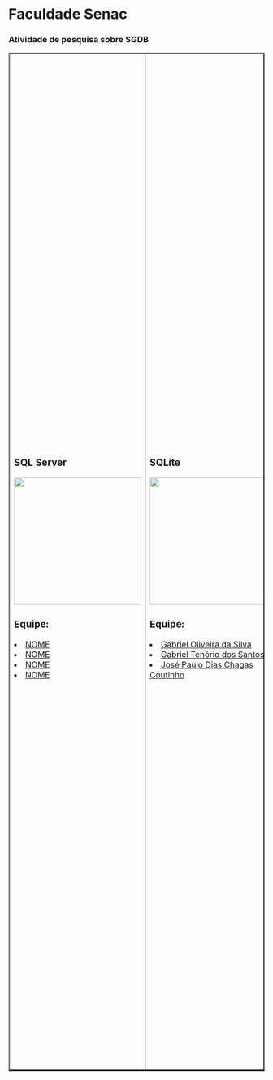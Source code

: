 # Faculdade Senac



### Atividade de pesquisa sobre SGDB 



<table border="2">
  <tr>
    <td>
        <h3>SQL Server</h3>
        <a href="LINK DA ATIVIDADE"><img src="ENDERECO DA IMAGEM" width="250px"></a>
        <h3>Equipe:</h3>
        <li><a href="LINKEDIN">NOME</a></li>
        <li><a href="LINKEDIN">NOME</a></li>
        <li><a href="LINKEDIN">NOME</a></li>
        <li><a href="LINKEDIN">NOME</a></li>       
    </td>
    <td>
        <h3>SQLite</h3>
        <a href="https://miro.com/welcomeonboard/UndEa2pJbnFzdWF0OUNsTlhjUnV0bFRqNWZuQW96QktoVEpjTDRTd2xyRDVob0ZERjRUQ1FpcjQvajRZNXRyZ29KRm9haEl5RFlxSVdZdW01c2JTZkcrNnowQldLTE1FZlJ6ZTkweHpKcm51MFZTcDFxVE1oaUFEc1haNnF0T3VzVXVvMm53MW9OWFg5bkJoVXZxdFhRPT0hdjE=?share_link_id=216509541147"><img src="https://tse3.mm.bing.net/th/id/OIP.d7eqLH2iBisS61wA_1i2WQHaE5?cb=thfvnext&rs=1&pid=ImgDetMain&o=7&rm=3" width="250px"></a>
        <h3>Equipe:</h3>
        <li><a href="LINKEDIN">Gabriel Oliveira da Silva</a></li>
        <li><a href="https://www.linkedin.com/in/gabriel-ten%C3%B3rio-do-santos-35b2a214a">Gabriel Tenório dos Santos</a></li>
        <li><a href="https://www.linkedin.com/in/jose-paulo-dc-coutinho">José Paulo Dias Chagas Coutinho</a></li>       
    </td>
    <td>
        <h3>IBM DB2</h3>
        <a href="LINK DA ATIVIDADE"><img src="ENDERECO DA IMAGEM" width="250px"></a>
        <h3>Equipe:</h3>
        <li><a href="LINKEDIN">NOME</a></li>
        <li><a href="LINKEDIN">NOME</a></li>
        <li><a href="LINKEDIN">NOME</a></li>
        <li><a href="LINKEDIN">NOME</a></li>       
    </td>
    <td>
        <h3>PostgreSQL</h3>
        <a href="LINK DA ATIVIDADE"><img src="ENDERECO DA IMAGEM" width="250px"></a>
        <h3>Equipe:</h3>
        <li><a href="LINKEDIN">NOME</a></li>
        <li><a href="LINKEDIN">NOME</a></li>
        <li><a href="LINKEDIN">NOME</a></li>
        <li><a href="LINKEDIN">NOME</a></li>       
    </td>
    <td>
        <h2>Oracle</h2>
        <a href="LINK DA ATIVIDADE"><img src="https://m.media-amazon.com/images/I/41QodfboFdL.png" width="250px"></a>
        <h3>Equipe:</h3>
        <li><a href="https://www.linkedin.com/in/allany-dias-124377292/">Allany Dias</a></li>
        <li><a href="https://www.linkedin.com/in/guilherme-gon%C3%A7alves-4a6873365/">Guilherme GonçalvesE</a></li>
        <li><a href="https://www.linkedin.com/in/felipe-bento-50552a273/">José Luis</a></li>      
    </td>
    <td>
        <h3>SQL Server</h3>
        <a href="LINK DA ATIVIDADE"><img src="ENDERECO DA IMAGEM" width="250px"></a>
        <h3>Equipe:</h3>
        <li><a href="LINKEDIN">NOME</a></li>
        <li><a href="LINKEDIN">NOME</a></li>
        <li><a href="LINKEDIN">NOME</a></li>
        <li><a href="LINKEDIN">NOME</a></li>       
    </td>
    <td>
        <h3>Amazon RDS</h3>
        <a href="LINK DA ATIVIDADE"><img src="ENDERECO DA IMAGEM" width="250px"></a>
        <h3>Equipe:</h3>
        <li><a href="LINKEDIN">NOME</a></li>
        <li><a href="LINKEDIN">NOME</a></li>
        <li><a href="LINKEDIN">NOME</a></li>
        <li><a href="LINKEDIN">NOME</a></li>       
    </td>
    <td>
        <h3>Elasticsearch</h3>
        <a href="https://miro.com/welcomeonboard/d0MzcWFmSzFjQUZCV3VXT252RnRBaGVNN0dGNDJhdmNucUVnUUVPRGI0NDVrRk9sQllnaVJXQUt5UlYzNHJhMnV2b2pmc21TQlkvOU1Nd1pDUmE1MHBuQ3NnNTliSDFLTXB4K1dLb3JtbHN0VjFOQXdramxnZGVsUkRZRDk3YXZzVXVvMm53MW9OWFg5bkJoVXZxdFhRPT0hdjE=?share_link_id=875022100748"><img src="https://miro.medium.com/0*tCuiG0bJQm-yOBKq.png" width="250px"></a>
        <h3>Equipe:</h3>
        <li><a href="https://www.linkedin.com/in/renata-oliveira-545081195?utm_source=share&utm_campaign=share_via&utm_content=profile&utm_medium=ios_app)">RENATA OLIVEIRA</a></li>
        <li><a href="https://www.linkedin.com/in/filipeara%C3%BAjo?utm_source=share&utm_campaign=share_via&utm_content=profile&utm_medium=android_app">FILIPE ARAUJO</a></li>
        <li><a href="https://www.linkedin.com/in/rodrigo-cesar-41a69817a?utm_source=share&utm_campaign=share_via&utm_content=profile&utm_medium=android_app">RODRIGO CESAR</a></li>
            
    </td>
    <td>
        <h3>Firebase</h3>
        <a href="https://prezi.com/view/jOzgKPMnLG6Udfp6XDVy/?referral_token=cm7FMblnB3FN"><img src="https://encrypted-tbn0.gstatic.com/images?q=tbn:ANd9GcSzXyrUl3yj5mCYEoRakcuV8FHAt4YxECV-Pw&s" width="250px"></a>
        <h3>Equipe:</h3>
         <li><a href="LINKEDIN">GABRIEL ROBERTO</a></li>
        <li><a href="LINKEDIN">IBSON GOMES</a></li>
        <li><a href="www.linkedin.com/in/jpss">JEAN PHILLIP</a></li>
        <li><a href="LINKEDIN">WICTOR EDUARDO</a></li>        
    </td>
    <td>
        <h3>MySQL</h3>
        <a href="https://www.canva.com/design/DAGxyk3QrwQ/8EUmmMMBIVsgjKPi913V6A/edit?utm_content=DAGxyk3QrwQ&utm_campaign=designshare&utm_medium=link2&utm_source=sharebutton"><img src="https://d1.awsstatic.com/asset-repository/products/amazon-rds/1024px-MySQL.ff87215b43fd7292af172e2a5d9b844217262571.png" width="250px"></a>
        <h3>Equipe:</h3>
        <li><a href="https://www.linkedin.com/in/taywan-francisco-084b7727b/">Taywan Francisco</a></li>
        <li><a href="https://www.linkedin.com/in/filipe-jos%C3%A9-909a2a240?utm_source=share&utm_campaign=share_via&utm_content=profile&utm_medium=android_app">Filipe José</a></li>
        <li><a href="https://www.linkedin.com/in/timoteo-junior?utm_source=share&utm_campaign=share_via&utm_content=profile&utm_medium=android_app">Timoteo Junior</a></li>      
    </td>
    <td>
        <h2>MariaDB</h2>
        <a href="LINK DA ATIVIDADE"><img src="ENDERECO DA IMAGEM" width="250px"></a>
        <h3>Equipe:</h3>
        <li><a href="LINKEDIN">NOME</a></li>
        <li><a href="LINKEDIN">NOME</a></li>
        <li><a href="LINKEDIN">NOME</a></li>
        <li><a href="LINKEDIN">NOME</a></li>       
    </td>
    <td>
        <h3>Redis</h3>
        <a href="LINK DA ATIVIDADE"><img src="ENDERECO DA IMAGEM" width="250px"></a>
        <h3>Equipe:</h3>
        <li><a href="LINKEDIN">NOME</a></li>
        <li><a href="LINKEDIN">NOME</a></li>
        <li><a href="LINKEDIN">NOME</a></li>
        <li><a href="LINKEDIN">NOME</a></li>       
    </td>
    <td>
        <h3>Microsoft Access</h3>
        <a href="LINK DA ATIVIDADE"><img src="ENDERECO DA IMAGEM" width="250px"></a>
        <h3>Equipe:</h3>
        <li><a href="LINKEDIN">NOME</a></li>
        <li><a href="LINKEDIN">NOME</a></li>
        <li><a href="LINKEDIN">NOME</a></li>
        <li><a href="LINKEDIN">NOME</a></li>       
    </td>
    <td>
        <h3>MongoDB</h3>
        <a href="LINK DA ATIVIDADE"><img src="ENDERECO DA IMAGEM" width="250px"></a>
        <h3>Equipe:</h3>
        <li><a href="LINKEDIN">NOME</a></li>
        <li><a href="LINKEDIN">NOME</a></li>
        <li><a href="LINKEDIN">NOME</a></li>
        <li><a href="LINKEDIN">NOME</a></li>       
    </td>
    <td>
        <h3>Cassandra</h3>
        <a href="https://miro.com/app/board/uXjVJOZVnw8=/"><img src="https://tse2.mm.bing.net/th/id/OIP.mhPclQfU64GpU6wOsql98AHaE9?rs=1&pid=ImgDetMain&o=7&rm=3" width="250px"></a>
        <h3>Equipe:</h3>
        <li><a href="https://www.linkedin.com/in/luiz-gabriel-5a5b46277">Luiz Gabriel</a></li>
        <li><a href="https://www.linkedin.com/in/edson-aguiar888/">Edson Aguiar</a></li>
        <li><a href="https://www.linkedin.com/in/mariah-navarro-a95510275?utm_source=share&utm_campaign=share_via&utm_content=profile&utm_medium=android_app">Mariah Aparecida</a></li>
    </td>
    <td>
        <h3>Microsoft Azure</h3>
        <a href="https://prezi.com/view/hbpytLM3k4si3hWxWPgR/?referral_token=Pz5zXPlnB3FN"><img src="https://www.devopsschool.com/blog/wp-content/uploads/2023/12/image-182-1024x577.png" width="250px"></a>
        <h3>Equipe:</h3>
        <li><a href="https://www.linkedin.com/in/igorbarbosaws/">Igor Barbosa</a></li>
        <li><a href="https://www.linkedin.com/in/danilo-henrique-7a4449382/">Danilo Henrique</a></li>       
    </td>
    <td>
        <h2>Roadmap Database</h2>
        <a href="LINK DA ATIVIDADE"><img src="ENDERECO DA IMAGEM" width="250px"></a>
        <h3>Equipe:</h3>
        <li><a href="LINKEDIN">NOME</a></li>
        <li><a href="LINKEDIN">NOME</a></li>
        <li><a href="LINKEDIN">NOME</a></li>
        <li><a href="LINKEDIN">NOME</a></li>       
    </td>    
  </tr>
</table>
